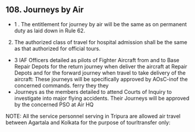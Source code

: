 ## 108. Journeys by Air

- 1 . The entitlement for journey by air will be the same as on permanent duty as laid down in Rule 62.
2. The authorized class of travel for hospital admission shall be the same as that authorized for official tours.
- 3 IAF Officers detailed as pilots of Fighter Aircraft from and to Base Repair Depots for the return journey when deliver the aircraft at Repair Depots and for the forward journey when travel to take delivery of the aircraft: These journeys will be specifically approved by AOsC-inof the concerned commands. ferry they they
- Journeys as the members detailed to attend Courts of Inquiry to investigate into major flying accidents. Their Journeys will be approved by the concerned PSO at Air HQ

NOTE: All the service personnel serving in Tripura are allowed air travel between Agartala and Kolkata for the purpose of tourltransfer only:
